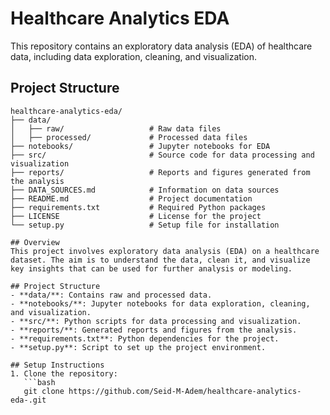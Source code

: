 # Healthcare Analytics EDA

This repository contains an exploratory data analysis (EDA) of healthcare data, including data exploration, cleaning, and visualization. 

## Project Structure

```plaintext
healthcare-analytics-eda/
├── data/
│   ├── raw/                   # Raw data files
│   ├── processed/             # Processed data files
├── notebooks/                 # Jupyter notebooks for EDA
├── src/                       # Source code for data processing and visualization
├── reports/                   # Reports and figures generated from the analysis
├── DATA_SOURCES.md            # Information on data sources
├── README.md                  # Project documentation
├── requirements.txt           # Required Python packages
├── LICENSE                    # License for the project
└── setup.py                   # Setup file for installation

## Overview
This project involves exploratory data analysis (EDA) on a healthcare dataset. The aim is to understand the data, clean it, and visualize key insights that can be used for further analysis or modeling.

## Project Structure
- **data/**: Contains raw and processed data.
- **notebooks/**: Jupyter notebooks for data exploration, cleaning, and visualization.
- **src/**: Python scripts for data processing and visualization.
- **reports/**: Generated reports and figures from the analysis.
- **requirements.txt**: Python dependencies for the project.
- **setup.py**: Script to set up the project environment.

## Setup Instructions
1. Clone the repository:
   ```bash
   git clone https://github.com/Seid-M-Adem/healthcare-analytics-eda-.git
